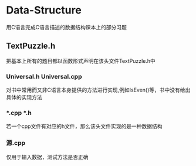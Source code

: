 # Data-Structure

用C语言完成C语言描述的数据结构课本上的部分习题

TextPuzzle.h
--------
把基本上所有的题目都以函数形式声明在该头文件TextPuzzle.h中
### Universal.h Universal.cpp
对书中常用而又非C语言本身提供的方法进行实现,例如IsEven()等，书中没有给出具体的实现方法

### *.cpp *.h 
若一个cpp文件有对应的h文件，那么该头文件实现的是一种数据结构

### 源.cpp
仅用于输入数据，测试方法是否正确
